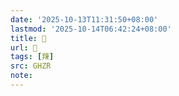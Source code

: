 ```yaml
---
date: '2025-10-13T11:31:50+08:00'
lastmod: '2025-10-14T06:42:24+08:00'
title: 󰪳
url: 󰪳
tags: [䍶]
src: GHZR
note:
---
```

